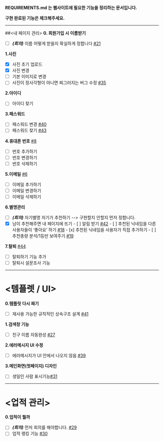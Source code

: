 **REQUIREMENTS.md 는 웹사이트에 필요한 기능을 정리하는 문서입니다.**

**구현 완료된 기능은 체크해주세요.**

-----

##<내 페이지 관리>
**0. 회원가입 시 이름받기**
- [ ] **_(회의)_** 이름 어떻게 받을지 확실하게 정합니다 [#21](https://github.com/minhoryang/AwesomeTitle/issues/21) 

**1.사진**
- [x]  사진 초기 업로드
- [x] 사진 변경
- [ ] 기본 이미지로 변경
- [ ] 사진이 정사각형이 아니면 찌그러지는 버그 수정 [#35](https://github.com/minhoryang/AwesomeTitle/issues/35)

**2.아이디**
- [ ] 아이디 찾기

**3.패스워드**
- [ ] 패스워드 변경 [#40](https://github.com/minhoryang/AwesomeTitle/issues/40)
- [ ] 패스워드 찾기 [#43](https://github.com/minhoryang/AwesomeTitle/issues/43)

**4.휴대폰 번호**  [#8](https://github.com/minhoryang/AwesomeTitle/issues/8)
- [ ] 번호 추가하기
- [ ] 번호 변경하기
- [ ] 번호 삭제하기

**5.이메일** [#6](https://github.com/minhoryang/AwesomeTitle/issues/6)
- [ ] 이메일 추가하기
- [ ] 이메일 변경하기
- [ ] 이메일 삭제하기

**6.별명관리**
- [ ] **_(회의)_** 자기별명 자기가 추천하기 --> 구현할지 안할지 먼저 정합니다.
- [x] 남이 추천해주면 내 페이지에 뜨기
      - [ ] 알림 받기 [#42](https://github.com/minhoryang/AwesomeTitle/issues/42)
      - [ ] 추천된 닉네임을 다른 사용자들이 ‘좋아요’ 하기 [#18](https://github.com/minhoryang/AwesomeTitle/issues/18) 
      - [x] 추천된 닉네임을 사용자가 직접 추가하기
      - [ ] 추천총량 분석/1등만 보여주기 [#19](https://github.com/minhoryang/AwesomeTitle/issues/19)

**7.탈퇴** [#44](https://github.com/minhoryang/AwesomeTitle/issues/44)
- [ ] 탈퇴하기 기능 추가
- [ ] 탈퇴시 설문조사 기능

-----

# <템플렛 / UI>
**0.템플릿 다시 짜기**
- [ ] 재사용 가능한 규칙적인 상속구조 설계 [#41](https://github.com/minhoryang/AwesomeTitle/issues/41)

**1.검색창 기능**
- [ ] 친구 이름 자동완성 [#27](https://github.com/minhoryang/AwesomeTitle/issues/27)

**2.에러메시지 UI 수정**
- [ ] 에러메시지가 UI 안에서 나오지 않음 [#39](https://github.com/minhoryang/AwesomeTitle/issues/39)

**3.메인화면(첫페이지) 디자인**
- [ ] 생일인 사람 표시기능[#31](https://github.com/minhoryang/AwesomeTitle/issues/31)

------

# <업적 관리>
**0.업적이 뭘까**
- [ ] **_(회의)_** 먼저 회의를 해야합니다. [#29](https://github.com/minhoryang/AwesomeTitle/issues/29)
- [ ] 업적 랭킹 기능 [#30](https://github.com/minhoryang/AwesomeTitle/issues/30)
